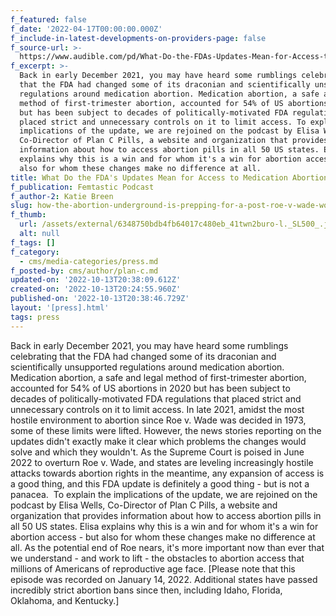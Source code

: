 ```yaml
---
f_featured: false
f_date: '2022-04-17T00:00:00.000Z'
f_include-in-latest-developments-on-providers-page: false
f_source-url: >-
  https://www.audible.com/pd/What-Do-the-FDAs-Updates-Mean-for-Access-to-Medication-Abortion-Podcast/B09XGYKRJW
f_excerpt: >-
  Back in early December 2021, you may have heard some rumblings celebrating
  that the FDA had changed some of its draconian and scientifically unsupported
  regulations around medication abortion. Medication abortion, a safe and legal
  method of first-trimester abortion, accounted for 54% of US abortions in 2020
  but has been subject to decades of politically-motivated FDA regulations that
  placed strict and unnecessary controls on it to limit access. To explain the
  implications of the update, we are rejoined on the podcast by Elisa Wells,
  Co-Director of Plan C Pills, a website and organization that provides
  information about how to access abortion pills in all 50 US states. Elisa
  explains why this is a win and for whom it's a win for abortion access - but
  also for whom these changes make no difference at all. 
title: What Do the FDA's Updates Mean for Access to Medication Abortion?
f_publication: Femtastic Podcast
f_author-2: Katie Breen
slug: how-the-abortion-underground-is-prepping-for-a-post-roe-v-wade-world
f_thumb:
  url: /assets/external/6348750bdb4fb64017c480eb_41twn2buro-l._SL500_.jpg
  alt: null
f_tags: []
f_category:
  - cms/media-categories/press.md
f_posted-by: cms/author/plan-c.md
updated-on: '2022-10-13T20:38:09.612Z'
created-on: '2022-10-13T20:24:55.960Z'
published-on: '2022-10-13T20:38:46.729Z'
layout: '[press].html'
tags: press
---
```


Back in early December 2021, you may have heard some rumblings celebrating that the FDA had changed some of its draconian and scientifically unsupported regulations around medication abortion. Medication abortion, a safe and legal method of first-trimester abortion, accounted for 54% of US abortions in 2020 but has been subject to decades of politically-motivated FDA regulations that placed strict and unnecessary controls on it to limit access. In late 2021, amidst the most hostile environment to abortion since Roe v. Wade was decided in 1973, some of these limits were lifted. However, the news stories reporting on the updates didn't exactly make it clear which problems the changes would solve and which they wouldn't. As the Supreme Court is poised in June 2022 to overturn Roe v. Wade, and states are leveling increasingly hostile attacks towards abortion rights in the meantime, any expansion of access is a good thing, and this FDA update is definitely a good thing - but is not a panacea.  To explain the implications of the update, we are rejoined on the podcast by Elisa Wells, Co-Director of Plan C Pills, a website and organization that provides information about how to access abortion pills in all 50 US states. Elisa explains why this is a win and for whom it's a win for abortion access - but also for whom these changes make no difference at all. As the potential end of Roe nears, it's more important now than ever that we understand - and work to lift - the obstacles to abortion access that millions of Americans of reproductive age face. \[Please note that this episode was recorded on January 14, 2022. Additional states have passed incredibly strict abortion bans since then, including Idaho, Florida, Oklahoma, and Kentucky.\]
